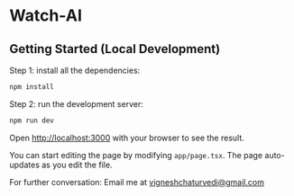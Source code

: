 # Watch-AI

## Getting Started (Local Development)

Step 1: install all the dependencies:
```bash
npm install
```

Step 2: run the development server:
```bash
npm run dev
```

Open [http://localhost:3000](http://localhost:3000) with your browser to see the result.

You can start editing the page by modifying `app/page.tsx`. The page auto-updates as you edit the file.

For further conversation: Email me at vigneshchaturvedi@gmail.com
